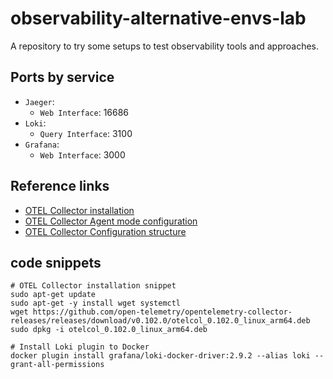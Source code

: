# observability-alternative-envs-lab #

A repository to try some setups to test
observability tools and approaches.


## Ports by service ##

- `Jaeger`:
  - `Web Interface`: 16686
- `Loki`:
  - `Query Interface`: 3100
- `Grafana`:
  - `Web Interface`: 3000


## Reference links ##

- [OTEL Collector installation](https://opentelemetry.io/docs/collector/installation/#linux)
- [OTEL Collector Agent mode configuration](https://opentelemetry.io/docs/collector/deployment/agent/)
- [OTEL Collector Configuration structure](https://opentelemetry.io/docs/collector/configuration/)


## code snippets ##

```shell
# OTEL Collector installation snippet
sudo apt-get update
sudo apt-get -y install wget systemctl
wget https://github.com/open-telemetry/opentelemetry-collector-releases/releases/download/v0.102.0/otelcol_0.102.0_linux_arm64.deb
sudo dpkg -i otelcol_0.102.0_linux_arm64.deb
```

```shell
# Install Loki plugin to Docker
docker plugin install grafana/loki-docker-driver:2.9.2 --alias loki --grant-all-permissions
```